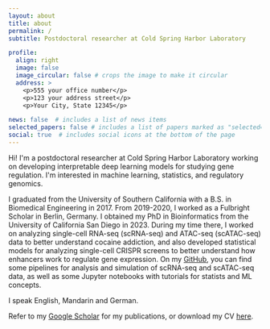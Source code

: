 ```yaml
---
layout: about
title: about
permalink: /
subtitle: Postdoctoral researcher at Cold Spring Harbor Laboratory

profile:
  align: right
  image: false
  image_circular: false # crops the image to make it circular
  address: > 
    <p>555 your office number</p>
    <p>123 your address street</p>
    <p>Your City, State 12345</p>

news: false  # includes a list of news items
selected_papers: false # includes a list of papers marked as "selected={true}"
social: true  # includes social icons at the bottom of the page
---
```


Hi! I'm a postdoctoral researcher at Cold Spring Harbor Laboratory working on developing interpretable deep learning models for studying gene regulation. I'm interested in machine learning, statistics, and regulatory genomics. 

I graduated from the University of Southern California with a B.S. in Biomedical Engineering in 2017. From 2019-2020, I worked as a Fulbright Scholar in Berlin, Germany. I obtained my PhD in Bioinformatics from the University of California San Diego in 2023. During my time there, I worked on analyzing single-cell RNA-seq (scRNA-seq) and ATAC-seq (scATAC-seq) data to better understand cocaine addiction, and also developed statistical models for analyzing single-cell CRISPR screens to better understand how enhancers work to regulate gene expression. On my [GitHub](https://github.com/zrcjessica), you can find some pipelines for analysis and simulation of scRNA-seq and scATAC-seq data, as well as some Jupyter notebooks with tutorials for statists and ML concepts.  

I speak English, Mandarin and German. 

Refer to my [Google Scholar](https://scholar.google.com/citations?user=62d3mywAAAAJ) for my publications, or download my CV [here](https://zrcjessica.github.io/assets/pdf/CV_Zhou_Jessica.pdf). 
